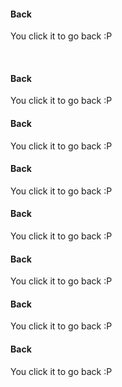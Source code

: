 <div class="card">
  <div class="container">
    <h4><b>Back</b></h4> 
    <p>You click it to go back :P</p> 
  </div>
</div>

&nbsp;

<div class="card">
  <div class="container">
    <h4><b>Back</b></h4> 
    <p>You click it to go back :P</p> 
  </div>
</div>
<div class="card">
  <div class="container">
    <h4><b>Back</b></h4> 
    <p>You click it to go back :P</p> 
  </div>
</div>
<div class="card">
  <div class="container">
    <h4><b>Back</b></h4> 
    <p>You click it to go back :P</p> 
  </div>
</div>
<div class="card">
  <div class="container">
    <h4><b>Back</b></h4> 
    <p>You click it to go back :P</p> 
  </div>
</div>
<div class="card">
  <div class="container">
    <h4><b>Back</b></h4> 
    <p>You click it to go back :P</p> 
  </div>
</div>
<div class="card">
  <div class="container">
    <h4><b>Back</b></h4> 
    <p>You click it to go back :P</p> 
  </div>
</div>
<div class="card">
  <div class="container">
    <h4><b>Back</b></h4> 
    <p>You click it to go back :P</p> 
  </div>
</div>
